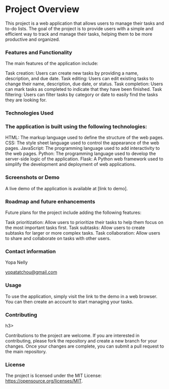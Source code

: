 # Project Overview

This project is a web application that allows users to manage their tasks and to-do lists. The goal of the project is to provide users with a simple and efficient way to track and manage their tasks, helping them to be more productive and organized.

<h3>Features and Functionality</h3>

The main features of the application include:

Task creation: Users can create new tasks by providing a name, description, and due date.
Task editing: Users can edit existing tasks to change their name, description, due date, or status.
Task completion: Users can mark tasks as completed to indicate that they have been finished.
Task filtering: Users can filter tasks by category or date to easily find the tasks they are looking for.

<h3>Technologies Used</h3>

<h3>The application is built using the following technologies:</h3>

HTML: The markup language used to define the structure of the web pages.
CSS: The style sheet language used to control the appearance of the web pages.
JavaScript: The programming language used to add interactivity to the web pages.
Python: The programming language used to develop the server-side logic of the application.
Flask: A Python web framework used to simplify the development and deployment of web applications.

<h3>Screenshots or Demo</h3>

A live demo of the application is available at [link to demo].

<h3>Roadmap and future enhancements</h3>

Future plans for the project include adding the following features:

Task prioritization: Allow users to prioritize their tasks to help them focus on the most important tasks first.
Task subtasks: Allow users to create subtasks for larger or more complex tasks.
Task collaboration: Allow users to share and collaborate on tasks with other users.

<h3>Contact information</h3>

Yopa Nelly

yopatatchou@gmail.com

<h3>Usage</h3>

To use the application, simply visit the link to the demo in a web browser. You can then create an account to start managing your tasks.

<h3>Contributing</h3>h3>

Contributions to the project are welcome. If you are interested in contributing, please fork the repository and create a new branch for your changes. Once your changes are complete, you can submit a pull request to the main repository.

<h3>License</h3>

The project is licensed under the MIT License: https://opensource.org/licenses/MIT.

